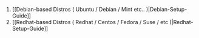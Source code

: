 1. [[Debian-based Distros ( Ubuntu / Debian / Mint etc.. )|Debian-Setup-Guide]]
2. [[Redhat-based Distros ( Redhat / Centos / Fedora / Suse / etc )|Redhat-Setup-Guide]]


